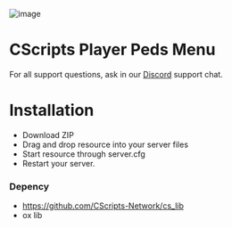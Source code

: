 ![image](https://github.com/CScripts-Network/cs_playerpeds/assets/55330408/340ea3d9-8a27-4a54-93d5-16c456a87428)

# CScripts Player Peds Menu

For all support questions, ask in our [Discord](https://discord.gg/2kcXW3gRzg) support chat.

# Installation
* Download ZIP
* Drag and drop resource into your server files
* Start resource through server.cfg
* Restart your server.

### Depency

* https://github.com/CScripts-Network/cs_lib
* ox lib


